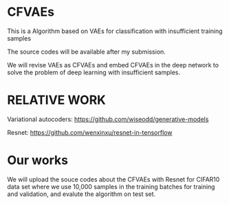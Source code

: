 # CFVAEs
This is a Algorithm based on VAEs for classification with insufficient training samples

The source codes will be available after my submission.

We will revise VAEs as CFVAEs and embed CFVAEs in the deep network to solve the problem of deep learning with insufficient samples. 

# RELATIVE WORK 

Variational autocoders: https://github.com/wiseodd/generative-models

Resnet: https://github.com/wenxinxu/resnet-in-tensorflow

# Our works

We will upload the souce codes about the CFVAEs with Resnet for CIFAR10 data set where we use 10,000 samples in the training batches for training and validation, and evalute the algorithm on test set.

